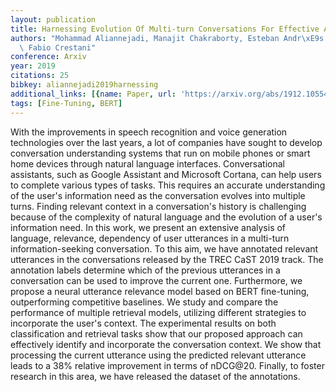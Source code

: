 ```yaml
---
layout: publication
title: Harnessing Evolution Of Multi-turn Conversations For Effective Answer Retrieval
authors: "Mohammad Aliannejadi, Manajit Chakraborty, Esteban Andr\xE9s R\xEDssola,\
  \ Fabio Crestani"
conference: Arxiv
year: 2019
citations: 25
bibkey: aliannejadi2019harnessing
additional_links: [{name: Paper, url: 'https://arxiv.org/abs/1912.10554'}]
tags: [Fine-Tuning, BERT]
---
```

With the improvements in speech recognition and voice generation technologies
over the last years, a lot of companies have sought to develop conversation
understanding systems that run on mobile phones or smart home devices through
natural language interfaces. Conversational assistants, such as Google
Assistant and Microsoft Cortana, can help users to complete various types of
tasks. This requires an accurate understanding of the user's information need
as the conversation evolves into multiple turns. Finding relevant context in a
conversation's history is challenging because of the complexity of natural
language and the evolution of a user's information need. In this work, we
present an extensive analysis of language, relevance, dependency of user
utterances in a multi-turn information-seeking conversation. To this aim, we
have annotated relevant utterances in the conversations released by the TREC
CaST 2019 track. The annotation labels determine which of the previous
utterances in a conversation can be used to improve the current one.
Furthermore, we propose a neural utterance relevance model based on BERT
fine-tuning, outperforming competitive baselines. We study and compare the
performance of multiple retrieval models, utilizing different strategies to
incorporate the user's context. The experimental results on both classification
and retrieval tasks show that our proposed approach can effectively identify
and incorporate the conversation context. We show that processing the current
utterance using the predicted relevant utterance leads to a 38% relative
improvement in terms of nDCG@20. Finally, to foster research in this area, we
have released the dataset of the annotations.